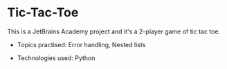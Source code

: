 # Tic-Tac-Toe
This is a JetBrains Academy project and it's a 2-player game of tic tac toe.

- Topics practised: Error handling, Nested lists

- Technologies used: Python

